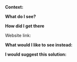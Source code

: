 <!-- This is a comment and invisible in the issue. -->
**Context:**
<!-- Why you here? What is your greater goal? E.g. 
     - I would like to use this tool. 
     - I just stumbled upon this site.
     - I want to contribute.
     -->

**What do I see?**  
<!-- Add a description below. -->


**How did I get there**  
<!-- Add websites and how you interacted. -->
Website link: 


**What would I like to see instead:**  
<!-- Add a description below. -->


**I would suggest this solution:**  
<!-- Briefly describe how you would like to solve this, tools, files to use
     You can leave this blank. -->
